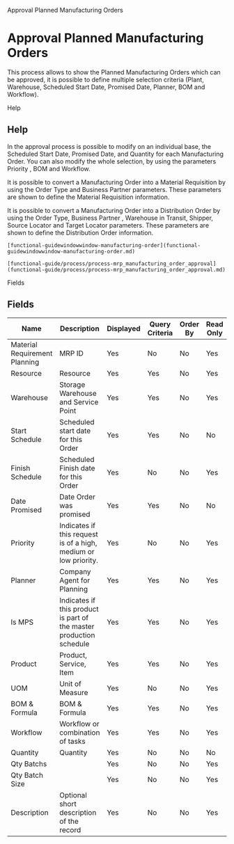 
Approval Planned Manufacturing Orders
# Approval Planned Manufacturing Orders


This process allows to show  the Planned Manufacturing Orders which can be approved, it is possible to define multiple selection criteria (Plant, Warehouse, Scheduled Start Date, Promised Date, Planner, BOM and Workflow).

Help
## Help

In the approval process is possible to modify on an individual base,  the Scheduled Start Date, Promised Date, and Quantity for each Manufacturing Order. You can also modify the whole selection,  by using the parameters Priority , BOM and Workflow.

It is possible to convert a Manufacturing Order into a Material Requisition  by using the Order Type and  Business Partner parameters. These parameters  are shown to define the Material Requisition information.

It is possible to convert a Manufacturing Order into a  Distribution Order by using the Order Type, Business Partner , Warehouse in Transit, Shipper, Source Locator and Target  Locator  parameters. These parameters are shown to define the Distribution Order information.


```
[functional-guidewindowwindow-manufacturing-order](functional-guidewindowwindow-manufacturing-order.md)
```

```
[functional-guide/process/process-mrp_manufacturing_order_approval](functional-guide/process/process-mrp_manufacturing_order_approval.md)
```

Fields
## Fields




Name                          | Description                                                         | Displayed | Query Criteria | Order By | Read Only | Mandatory
----------------------------- | ------------------------------------------------------------------- | --------- | -------------- | -------- | --------- | ---------
Material Requirement Planning | MRP ID                                                              | Yes       | No             | No       | Yes       | Yes      
Resource                      | Resource                                                            | Yes       | Yes            | No       | Yes       | No       
Warehouse                     | Storage Warehouse and Service Point                                 | Yes       | Yes            | No       | Yes       | No       
Start Schedule                | Scheduled start date for this Order                                 | Yes       | Yes            | No       | No        | No       
Finish Schedule               | Scheduled Finish date for this Order                                | Yes       | No             | No       | Yes       | Yes      
Date Promised                 | Date Order was promised                                             | Yes       | Yes            | No       | No        | No       
Priority                      | Indicates if this request is of a high, medium or low priority.     | Yes       | No             | No       | Yes       | Yes      
Planner                       | Company Agent for Planning                                          | Yes       | Yes            | No       | Yes       | No       
Is MPS                        | Indicates if this product is part of the master production schedule | Yes       | Yes            | No       | Yes       | No       
Product                       | Product, Service, Item                                              | Yes       | Yes            | No       | Yes       | No       
UOM                           | Unit of Measure                                                     | Yes       | No             | No       | Yes       | Yes      
BOM & Formula                 | BOM & Formula                                                       | Yes       | Yes            | No       | Yes       | No       
Workflow                      | Workflow or combination of tasks                                    | Yes       | Yes            | No       | Yes       | No       
Quantity                      | Quantity                                                            | Yes       | No             | No       | No        | Yes      
Qty Batchs                    |                                                                     | Yes       | No             | No       | Yes       | Yes      
Qty Batch Size                |                                                                     | Yes       | No             | No       | Yes       | Yes      
Description                   | Optional short description of the record                            | Yes       | No             | No       | Yes       | Yes      

